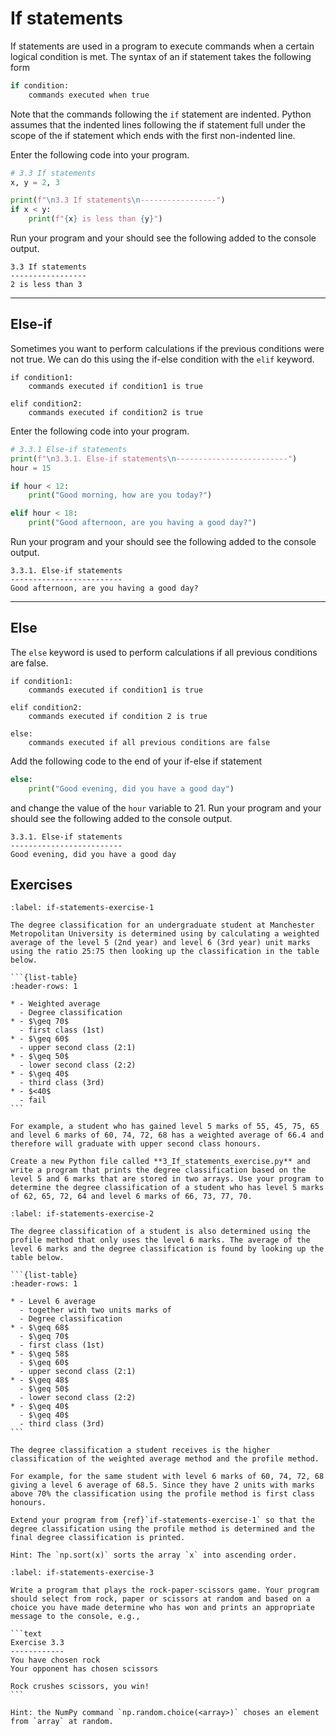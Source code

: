# If statements

If statements are used in a program to execute commands when a certain logical condition is met. The syntax of an if statement takes the following form

```python
if condition:
    commands executed when true
```

Note that the commands following the `if` statement are indented. Python assumes that the indented lines following the if statement full under the scope of the if statement which ends with the first non-indented line.

Enter the following code into your program.

```python
# 3.3 If statements
x, y = 2, 3

print(f"\n3.3 If statements\n-----------------")
if x < y:
    print(f"{x} is less than {y}")
```

Run your program and your should see the following added to the console output.

```text
3.3 If statements
-----------------
2 is less than 3
```

---

## Else-if

Sometimes you want to perform calculations if the previous conditions were not true. We can do this using the if-else condition with the `elif` keyword.

```text
if condition1:
    commands executed if condition1 is true

elif condition2:
    commands executed if condition2 is true
```

Enter the following code into your program.

```python
# 3.3.1 Else-if statements
print(f"\n3.3.1. Else-if statements\n-------------------------")
hour = 15

if hour < 12:
    print("Good morning, how are you today?")

elif hour < 18:
    print("Good afternoon, are you having a good day?")
```

Run your program and your should see the following added to the console output.

```text
3.3.1. Else-if statements
-------------------------
Good afternoon, are you having a good day?
```

---

## Else

The `else` keyword is used to perform calculations if all previous conditions are false.

```text
if condition1:
    commands executed if condition1 is true

elif condition2:
    commands executed if condition 2 is true
    
else:
    commands executed if all previous conditions are false
```

Add the following code to the end of your if-else if statement

```python
else:
    print("Good evening, did you have a good day")
```

and change the value of the `hour` variable to 21. Run your program and your should see the following added to the console output.

```text
3.3.1. Else-if statements
-------------------------
Good evening, did you have a good day
```

## Exercises

````{exercise}
:label: if-statements-exercise-1

The degree classification for an undergraduate student at Manchester Metropolitan University is determined using by calculating a weighted average of the level 5 (2nd year) and level 6 (3rd year) unit marks using the ratio 25:75 then looking up the classification in the table below.

```{list-table}
:header-rows: 1

* - Weighted average
  - Degree classification
* - $\geq 70$ 
  - first class (1st)
* - $\geq 60$
  - upper second class (2:1)
* - $\geq 50$
  - lower second class (2:2)
* - $\geq 40$
  - third class (3rd)
* - $<40$
  - fail
```

For example, a student who has gained level 5 marks of 55, 45, 75, 65 and level 6 marks of 60, 74, 72, 68 has a weighted average of 66.4 and therefore will graduate with upper second class honours.

Create a new Python file called **3_If_statements_exercise.py** and write a program that prints the degree classification based on the level 5 and 6 marks that are stored in two arrays. Use your program to determine the degree classification of a student who has level 5 marks of 62, 65, 72, 64 and level 6 marks of 66, 73, 77, 70. 
````

````{exercise}
:label: if-statements-exercise-2

The degree classification of a student is also determined using the profile method that only uses the level 6 marks. The average of the level 6 marks and the degree classification is found by looking up the table below.

```{list-table}
:header-rows: 1

* - Level 6 average
  - together with two units marks of
  - Degree classification
* - $\geq 68$
  - $\geq 70$
  - first class (1st)
* - $\geq 58$
  - $\geq 60$
  - upper second class (2:1)
* - $\geq 48$
  - $\geq 50$
  - lower second class (2:2)
* - $\geq 40$
  - $\geq 40$
  - third class (3rd)
```

The degree classification a student receives is the higher classification of the weighted average method and the profile method. 

For example, for the same student with level 6 marks of 60, 74, 72, 68 giving a level 6 average of 68.5. Since they have 2 units with marks above 70% the classification using the profile method is first class honours.

Extend your program from {ref}`if-statements-exercise-1` so that the degree classification using the profile method is determined and the final degree classification is printed. 

Hint: The `np.sort(x)` sorts the array `x` into ascending order.
````

````{exercise}
:label: if-statements-exercise-3

Write a program that plays the rock-paper-scissors game. Your program should select from rock, paper or scissors at random and based on a choice you have made determine who has won and prints an appropriate message to the console, e.g.,

```text
Exercise 3.3
------------
You have chosen rock
Your opponent has chosen scissors

Rock crushes scissors, you win!
```

Hint: the NumPy command `np.random.choice(<array>)` choses an element from `array` at random.
````
